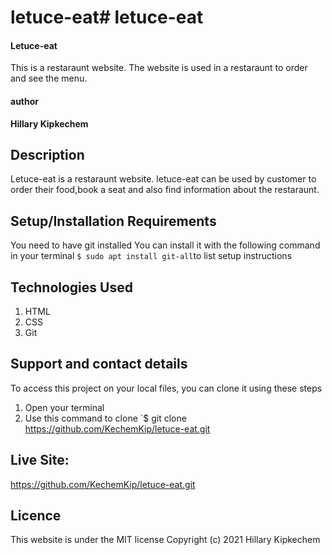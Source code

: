 # letuce-eat# letuce-eat
#### Letuce-eat
This is a restaraunt website. The website is used in a restaraunt to order and see the menu.
#### author
**Hillary Kipkechem**
## Description
Letuce-eat is a restaraunt website. letuce-eat can be used by customer to order their food,book a seat and also find information about the restaraunt.
## Setup/Installation Requirements
You need to have git installed
You can install it with the following command in your terminal
`$ sudo apt install git-all`to list setup instructions
## Technologies Used
1. HTML
2. CSS
3. Git
## Support and contact details
To access this project on your local files, you can clone it using these steps
1. Open your terminal
2. Use this command to clone `$ git clone
https://github.com/KechemKip/letuce-eat.git
## Live Site:
https://github.com/KechemKip/letuce-eat.git
## Licence
This website is under the MIT license
Copyright (c) 2021 Hillary Kipkechem
  

